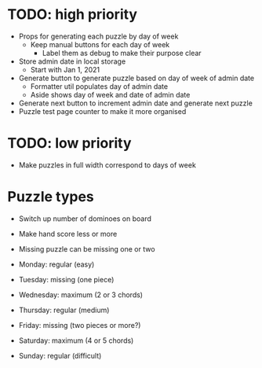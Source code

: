 # TODO: high priority
* Props for generating each puzzle by day of week
    * Keep manual buttons for each day of week
        * Label them as debug to make their purpose clear
* Store admin date in local storage
    * Start with Jan 1, 2021
* Generate button to generate puzzle based on day of week of admin date
    * Formatter util populates day of admin date
    * Aside shows day of week and date of admin date
* Generate next button to increment admin date and generate next puzzle
* Puzzle test page counter to make it more organised

# TODO: low priority
* Make puzzles in full width correspond to days of week

# Puzzle types
* Switch up number of dominoes on board
* Make hand score less or more
* Missing puzzle can be missing one or two

* Monday: regular (easy)
* Tuesday: missing (one piece)
* Wednesday: maximum (2 or 3 chords)
* Thursday: regular (medium)
* Friday: missing (two pieces or more?)
* Saturday: maximum (4 or 5 chords)
* Sunday: regular (difficult)